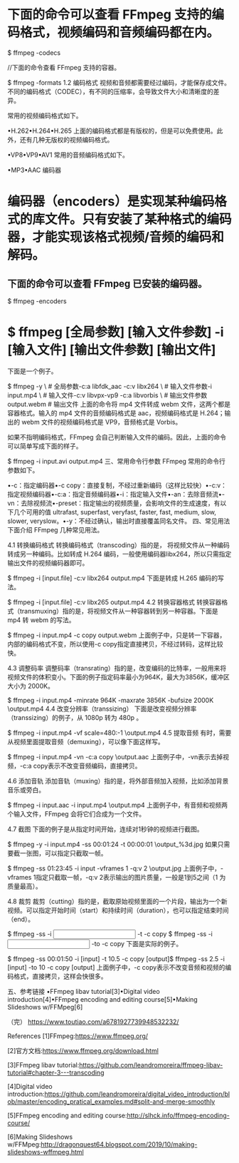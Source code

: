 # 下面的命令可以查看 FFmpeg 支持的编码格式，视频编码和音频编码都在内。

$ ffmpeg -codecs

//下面的命令查看 FFmpeg 支持的容器。

$ ffmpeg -formats
1.2 编码格式
视频和音频都需要经过编码，才能保存成文件。不同的编码格式（CODEC），有不同的压缩率，会导致文件大小和清晰度的差异。

常用的视频编码格式如下。

•H.262•H.264•H.265
上面的编码格式都是有版权的，但是可以免费使用。此外，还有几种无版权的视频编码格式。

•VP8•VP9•AV1
常用的音频编码格式如下。

•MP3•AAC
编码器
# 编码器（encoders）是实现某种编码格式的库文件。只有安装了某种格式的编码器，才能实现该格式视频/音频的编码和解码。
## 下面的命令可以查看 FFmpeg 已安装的编码器。

$ ffmpeg -encoders
# $ ffmpeg \[全局参数] \[输入文件参数] \-i [输入文件] \[输出文件参数] \[输出文件]

下面是一个例子。

$ ffmpeg \-y \ # 全局参数-c:a libfdk_aac -c:v libx264 \ # 输入文件参数-i input.mp4 \ # 输入文件-c:v libvpx-vp9 -c:a libvorbis \ # 输出文件参数output.webm # 输出文件
上面的命令将 mp4 文件转成 webm 文件，这两个都是容器格式。输入的 mp4 文件的音频编码格式是 aac，视频编码格式是 H.264；输出的 webm 文件的视频编码格式是 VP9，音频格式是 Vorbis。

如果不指明编码格式，FFmpeg 会自己判断输入文件的编码。因此，上面的命令可以简单写成下面的样子。

$ ffmpeg -i input.avi output.mp4
三、常用命令行参数
FFmpeg 常用的命令行参数如下。

•-c：指定编码器•-c copy：直接复制，不经过重新编码（这样比较快）•-c:v：指定视频编码器•-c:a：指定音频编码器•-i：指定输入文件•-an：去除音频流•-vn：去除视频流•-preset：指定输出的视频质量，会影响文件的生成速度，有以下几个可用的值 ultrafast, superfast, veryfast, faster, fast, medium, slow, slower, veryslow。•-y：不经过确认，输出时直接覆盖同名文件。
四、常见用法
下面介绍 FFmpeg 几种常见用法。

4.1 转换编码格式
转换编码格式（transcoding）指的是， 将视频文件从一种编码转成另一种编码。比如转成 H.264 编码，一般使用编码器libx264，所以只需指定输出文件的视频编码器即可。

$ ffmpeg -i [input.file] -c:v libx264 output.mp4
下面是转成 H.265 编码的写法。

$ ffmpeg -i [input.file] -c:v libx265 output.mp4
4.2 转换容器格式
转换容器格式（transmuxing）指的是，将视频文件从一种容器转到另一种容器。下面是 mp4 转 webm 的写法。

$ ffmpeg -i input.mp4 -c copy output.webm
上面例子中，只是转一下容器，内部的编码格式不变，所以使用-c copy指定直接拷贝，不经过转码，这样比较快。

4.3 调整码率
调整码率（transrating）指的是，改变编码的比特率，一般用来将视频文件的体积变小。下面的例子指定码率最小为964K，最大为3856K，缓冲区大小为 2000K。

$ ffmpeg \-i input.mp4 \-minrate 964K -maxrate 3856K -bufsize 2000K \output.mp4
4.4 改变分辨率（transsizing）
下面是改变视频分辨率（transsizing）的例子，从 1080p 转为 480p 。

$ ffmpeg \-i input.mp4 \-vf scale=480:-1 \output.mp4
4.5 提取音频
有时，需要从视频里面提取音频（demuxing），可以像下面这样写。

$ ffmpeg \-i input.mp4 \-vn -c:a copy \output.aac
上面例子中，-vn表示去掉视频，-c:a copy表示不改变音频编码，直接拷贝。

4.6 添加音轨
添加音轨（muxing）指的是，将外部音频加入视频，比如添加背景音乐或旁白。

$ ffmpeg \-i input.aac -i input.mp4 \output.mp4
上面例子中，有音频和视频两个输入文件，FFmpeg 会将它们合成为一个文件。

4.7 截图
下面的例子是从指定时间开始，连续对1秒钟的视频进行截图。

$ ffmpeg \-y \-i input.mp4 \-ss 00:01:24 -t 00:00:01 \output_%3d.jpg
如果只需要截一张图，可以指定只截取一帧。

$ ffmpeg \-ss 01:23:45 \-i input \-vframes 1 -q:v 2 \output.jpg
上面例子中，-vframes 1指定只截取一帧，-q:v 2表示输出的图片质量，一般是1到5之间（1 为质量最高）。

4.8 裁剪
裁剪（cutting）指的是，截取原始视频里面的一个片段，输出为一个新视频。可以指定开始时间（start）和持续时间（duration），也可以指定结束时间（end）。

$ ffmpeg -ss <start> -i <input> -t <duration> -c copy <output>$ ffmpeg -ss <start> -i <input> -to <end> -c copy <output>
下面是实际的例子。

$ ffmpeg -ss 00:01:50 -i [input] -t 10.5 -c copy [output]$ ffmpeg -ss 2.5 -i [input] -to 10 -c copy [output]
上面例子中，-c copy表示不改变音频和视频的编码格式，直接拷贝，这样会快很多。

五、参考链接
•FFmpeg libav tutorial[3]•Digital video introduction[4]•FFmpeg encoding and editing course[5]•Making Slideshows w/FFMpeg[6]

（完）
https://www.toutiao.com/a6781927739948532232/

References
[1]FFmpeg:https://www.ffmpeg.org/

[2]官方文档:https://www.ffmpeg.org/download.html

[3]FFmpeg libav tutorial:https://github.com/leandromoreira/ffmpeg-libav-tutorial#chapter-3---transcoding

[4]Digital video introduction:https://github.com/leandromoreira/digital_video_introduction/blob/master/encoding_pratical_examples.md#split-and-merge-smoothly

[5]FFmpeg encoding and editing course:http://slhck.info/ffmpeg-encoding-course/

[6]Making Slideshows w/FFMpeg:http://dragonquest64.blogspot.com/2019/10/making-slideshows-wffmpeg.html
